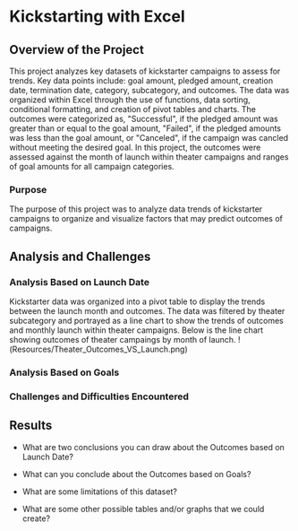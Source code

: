 # Kickstarting with Excel

## Overview of the Project

This project analyzes key datasets of kickstarter campaigns to assess for trends. Key data points include: goal amount, pledged amount, creation date, termination date, category, subcategory, and outcomes. The data was organized within Excel through the use of functions, data sorting, conditional formatting, and creation of pivot tables and charts. The outcomes were categorized as, "Successful", if the pledged amount was greater than or equal to the goal amount, "Failed", if the pledged amounts was less than the goal amount, or "Canceled", if the campaign was cancled without meeting the desired goal. In this project, the outcomes were assessed against the month of launch within theater campaigns and ranges of goal amounts for all campaign categories. 

### Purpose

The purpose of this project was to analyze data trends of kickstarter campaigns to organize and visualize factors that may predict outcomes of campaigns. 

## Analysis and Challenges

### Analysis Based on Launch Date
Kickstarter data was organized into a pivot table to display the trends between the launch month and outcomes. The data was filtered by theater subcategory and portrayed as a line chart to show the trends of outcomes and monthly launch within theater campaigns. Below is the line chart showing outcomes of theater campaings by month of launch.
!(Resources/Theater_Outcomes_VS_Launch.png)

### Analysis Based on Goals

### Challenges and Difficulties Encountered

## Results

- What are two conclusions you can draw about the Outcomes based on Launch Date?

- What can you conclude about the Outcomes based on Goals?

- What are some limitations of this dataset?

- What are some other possible tables and/or graphs that we could create?
